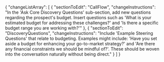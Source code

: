 {
  "changeListArray": [
    {
      "sectionToEdit": "CallFlow",
      "changeInstructions": "In the 'Ask Core Discovery Questions' sub-section, add new questions regarding the prospect's budget. Insert questions such as 'What is your estimated budget for addressing these challenges?' and 'Is there a specific budget range you are working with?'"
    },
    {
      "sectionToEdit": "DiscoveryQuestions",
      "changeInstructions": "Include 'Example Steering Questions' that relate to budgeting. Examples might include: 'Have you set aside a budget for enhancing your go-to-market strategy?' and 'Are there any financial constraints we should be mindful of?'. These should be woven into the conversation naturally without being direct."
    }
  ]
}